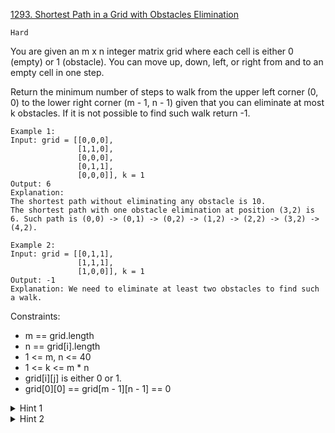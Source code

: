 [1293. Shortest Path in a Grid with Obstacles Elimination](https://leetcode.com/problems/shortest-path-in-a-grid-with-obstacles-elimination/)

`Hard`

You are given an m x n integer matrix grid where each cell is either 0 (empty) or 1 (obstacle). You can move up, down, left, or right from and to an empty cell in one step.

Return the minimum number of steps to walk from the upper left corner (0, 0) to the lower right corner (m - 1, n - 1) given that you can eliminate at most k obstacles. If it is not possible to find such walk return -1.

```
Example 1:
Input: grid = [[0,0,0],
               [1,1,0],
               [0,0,0],
               [0,1,1],
               [0,0,0]], k = 1
Output: 6
Explanation: 
The shortest path without eliminating any obstacle is 10.
The shortest path with one obstacle elimination at position (3,2) is 6. Such path is (0,0) -> (0,1) -> (0,2) -> (1,2) -> (2,2) -> (3,2) -> (4,2).

Example 2:
Input: grid = [[0,1,1],
               [1,1,1],
               [1,0,0]], k = 1
Output: -1
Explanation: We need to eliminate at least two obstacles to find such a walk.
```

Constraints:

- m == grid.length
- n == grid[i].length
- 1 <= m, n <= 40
- 1 <= k <= m * n
- grid[i][j] is either 0 or 1.
- grid[0][0] == grid[m - 1][n - 1] == 0

<details>
<summary>Hint 1</summary>

Use BFS.
</details>

<details>
<summary>Hint 2</summary>

BFS on (x,y,r) x,y is coordinate, r is remain number of obstacles you can remove.
</details>

